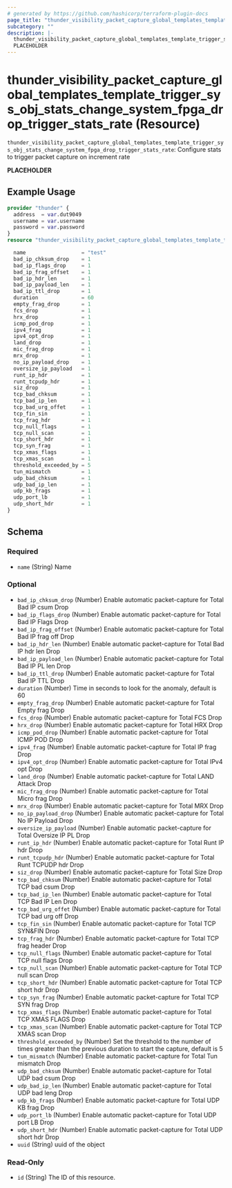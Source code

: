 ```yaml
---
# generated by https://github.com/hashicorp/terraform-plugin-docs
page_title: "thunder_visibility_packet_capture_global_templates_template_trigger_sys_obj_stats_change_system_fpga_drop_trigger_stats_rate Resource - terraform-provider-thunder"
subcategory: ""
description: |-
  thunder_visibility_packet_capture_global_templates_template_trigger_sys_obj_stats_change_system_fpga_drop_trigger_stats_rate: Configure stats to trigger packet capture on increment rate
  PLACEHOLDER
---
```


# thunder_visibility_packet_capture_global_templates_template_trigger_sys_obj_stats_change_system_fpga_drop_trigger_stats_rate (Resource)

`thunder_visibility_packet_capture_global_templates_template_trigger_sys_obj_stats_change_system_fpga_drop_trigger_stats_rate`: Configure stats to trigger packet capture on increment rate

__PLACEHOLDER__

## Example Usage

```terraform
provider "thunder" {
  address  = var.dut9049
  username = var.username
  password = var.password
}
resource "thunder_visibility_packet_capture_global_templates_template_trigger_sys_obj_stats_change_system_fpga_drop_trigger_stats_rate" "thunder_visibility_packet_capture_global_templates_template_trigger_sys_obj_stats_change_system_fpga_drop_trigger_stats_rate" {

  name                  = "test"
  bad_ip_chksum_drop    = 1
  bad_ip_flags_drop     = 1
  bad_ip_frag_offset    = 1
  bad_ip_hdr_len        = 1
  bad_ip_payload_len    = 1
  bad_ip_ttl_drop       = 1
  duration              = 60
  empty_frag_drop       = 1
  fcs_drop              = 1
  hrx_drop              = 1
  icmp_pod_drop         = 1
  ipv4_frag             = 1
  ipv4_opt_drop         = 1
  land_drop             = 1
  mic_frag_drop         = 1
  mrx_drop              = 1
  no_ip_payload_drop    = 1
  oversize_ip_payload   = 1
  runt_ip_hdr           = 1
  runt_tcpudp_hdr       = 1
  siz_drop              = 1
  tcp_bad_chksum        = 1
  tcp_bad_ip_len        = 1
  tcp_bad_urg_offet     = 1
  tcp_fin_sin           = 1
  tcp_frag_hdr          = 1
  tcp_null_flags        = 1
  tcp_null_scan         = 1
  tcp_short_hdr         = 1
  tcp_syn_frag          = 1
  tcp_xmas_flags        = 1
  tcp_xmas_scan         = 1
  threshold_exceeded_by = 5
  tun_mismatch          = 1
  udp_bad_chksum        = 1
  udp_bad_ip_len        = 1
  udp_kb_frags          = 1
  udp_port_lb           = 1
  udp_short_hdr         = 1
}
```

<!-- schema generated by tfplugindocs -->
## Schema

### Required

- `name` (String) Name

### Optional

- `bad_ip_chksum_drop` (Number) Enable automatic packet-capture for Total Bad IP csum Drop
- `bad_ip_flags_drop` (Number) Enable automatic packet-capture for Total Bad IP Flags Drop
- `bad_ip_frag_offset` (Number) Enable automatic packet-capture for Total Bad IP frag off Drop
- `bad_ip_hdr_len` (Number) Enable automatic packet-capture for Total Bad IP hdr len Drop
- `bad_ip_payload_len` (Number) Enable automatic packet-capture for Total Bad IP PL len Drop
- `bad_ip_ttl_drop` (Number) Enable automatic packet-capture for Total Bad IP TTL Drop
- `duration` (Number) Time in seconds to look for the anomaly, default is 60
- `empty_frag_drop` (Number) Enable automatic packet-capture for Total Empty frag Drop
- `fcs_drop` (Number) Enable automatic packet-capture for Total FCS Drop
- `hrx_drop` (Number) Enable automatic packet-capture for Total HRX Drop
- `icmp_pod_drop` (Number) Enable automatic packet-capture for Total ICMP POD Drop
- `ipv4_frag` (Number) Enable automatic packet-capture for Total IP frag Drop
- `ipv4_opt_drop` (Number) Enable automatic packet-capture for Total IPv4 opt Drop
- `land_drop` (Number) Enable automatic packet-capture for Total LAND Attack Drop
- `mic_frag_drop` (Number) Enable automatic packet-capture for Total Micro frag Drop
- `mrx_drop` (Number) Enable automatic packet-capture for Total MRX Drop
- `no_ip_payload_drop` (Number) Enable automatic packet-capture for Total No IP Payload Drop
- `oversize_ip_payload` (Number) Enable automatic packet-capture for Total Oversize IP PL Drop
- `runt_ip_hdr` (Number) Enable automatic packet-capture for Total Runt IP hdr Drop
- `runt_tcpudp_hdr` (Number) Enable automatic packet-capture for Total Runt TCPUDP hdr Drop
- `siz_drop` (Number) Enable automatic packet-capture for Total Size Drop
- `tcp_bad_chksum` (Number) Enable automatic packet-capture for Total TCP bad csum Drop
- `tcp_bad_ip_len` (Number) Enable automatic packet-capture for Total TCP Bad IP Len Drop
- `tcp_bad_urg_offet` (Number) Enable automatic packet-capture for Total TCP bad urg off Drop
- `tcp_fin_sin` (Number) Enable automatic packet-capture for Total TCP SYN&FIN Drop
- `tcp_frag_hdr` (Number) Enable automatic packet-capture for Total TCP frag header Drop
- `tcp_null_flags` (Number) Enable automatic packet-capture for Total TCP null flags Drop
- `tcp_null_scan` (Number) Enable automatic packet-capture for Total TCP null scan Drop
- `tcp_short_hdr` (Number) Enable automatic packet-capture for Total TCP short hdr Drop
- `tcp_syn_frag` (Number) Enable automatic packet-capture for Total TCP SYN frag Drop
- `tcp_xmas_flags` (Number) Enable automatic packet-capture for Total TCP XMAS FLAGS Drop
- `tcp_xmas_scan` (Number) Enable automatic packet-capture for Total TCP XMAS scan Drop
- `threshold_exceeded_by` (Number) Set the threshold to the number of times greater than the previous duration to start the capture, default is 5
- `tun_mismatch` (Number) Enable automatic packet-capture for Total Tun mismatch Drop
- `udp_bad_chksum` (Number) Enable automatic packet-capture for Total UDP bad csum Drop
- `udp_bad_ip_len` (Number) Enable automatic packet-capture for Total UDP bad leng Drop
- `udp_kb_frags` (Number) Enable automatic packet-capture for Total UDP KB frag Drop
- `udp_port_lb` (Number) Enable automatic packet-capture for Total UDP port LB Drop
- `udp_short_hdr` (Number) Enable automatic packet-capture for Total UDP short hdr Drop
- `uuid` (String) uuid of the object

### Read-Only

- `id` (String) The ID of this resource.


